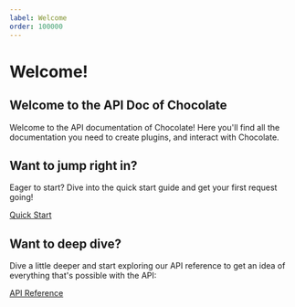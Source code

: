 ```yaml
---
label: Welcome
order: 100000
---
```


# Welcome!

## Welcome to the API Doc of Chocolate

Welcome to the API documentation of Chocolate! Here you'll find all the documentation you need to create plugins, and interact with Chocolate.

## Want to jump right in?

Eager to start? Dive into the quick start guide and get your first request going!

[Quick Start](quick-start.md)

## Want to deep dive?

Dive a little deeper and start exploring our API reference to get an idea of everything that's possible with the API:

[API Reference](api-reference/)
